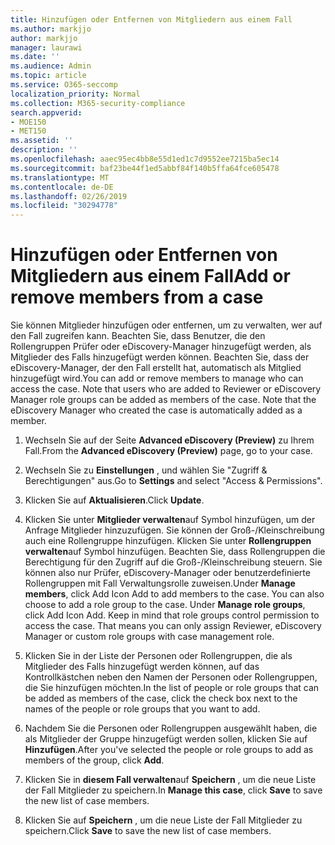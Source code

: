 ```yaml
---
title: Hinzufügen oder Entfernen von Mitgliedern aus einem Fall
ms.author: markjjo
author: markjjo
manager: laurawi
ms.date: ''
ms.audience: Admin
ms.topic: article
ms.service: O365-seccomp
localization_priority: Normal
ms.collection: M365-security-compliance
search.appverid:
- MOE150
- MET150
ms.assetid: ''
description: ''
ms.openlocfilehash: aaec95ec4bb8e55d1ed1c7d9552ee7215ba5ec14
ms.sourcegitcommit: baf23be44f1ed5abbf84f140b5ffa64fce605478
ms.translationtype: MT
ms.contentlocale: de-DE
ms.lasthandoff: 02/26/2019
ms.locfileid: "30294778"
---
```

# <a name="add-or-remove-members-from-a-case"></a><span data-ttu-id="76747-102">Hinzufügen oder Entfernen von Mitgliedern aus einem Fall</span><span class="sxs-lookup"><span data-stu-id="76747-102">Add or remove members from a case</span></span>

<span data-ttu-id="76747-p101">Sie können Mitglieder hinzufügen oder entfernen, um zu verwalten, wer auf den Fall zugreifen kann. Beachten Sie, dass Benutzer, die den Rollengruppen Prüfer oder eDiscovery-Manager hinzugefügt werden, als Mitglieder des Falls hinzugefügt werden können. Beachten Sie, dass der eDiscovery-Manager, der den Fall erstellt hat, automatisch als Mitglied hinzugefügt wird.</span><span class="sxs-lookup"><span data-stu-id="76747-p101">You can add or remove members to manage who can access the case. Note that users who are added to Reviewer or eDiscovery Manager role groups can be added as members of the case. Note that the eDiscovery Manager who created the case is automatically added as a member.</span></span>

1. <span data-ttu-id="76747-106">Wechseln Sie auf der Seite **Advanced eDiscovery (Preview)** zu Ihrem Fall.</span><span class="sxs-lookup"><span data-stu-id="76747-106">From the **Advanced eDiscovery (Preview)** page, go to your case.</span></span>

2. <span data-ttu-id="76747-107">Wechseln Sie zu **Einstellungen** , und wählen Sie "Zugriff & Berechtigungen" aus.</span><span class="sxs-lookup"><span data-stu-id="76747-107">Go to **Settings** and select "Access & Permissions".</span></span>
 
3. <span data-ttu-id="76747-108">Klicken Sie auf **Aktualisieren**.</span><span class="sxs-lookup"><span data-stu-id="76747-108">Click **Update**.</span></span>
 
4. <span data-ttu-id="76747-p102">Klicken Sie unter **Mitglieder verwalten**auf Symbol hinzufügen, um der Anfrage Mitglieder hinzuzufügen. Sie können der Groß-/Kleinschreibung auch eine Rollengruppe hinzufügen. Klicken Sie unter **Rollengruppen verwalten**auf Symbol hinzufügen.  Beachten Sie, dass Rollengruppen die Berechtigung für den Zugriff auf die Groß-/Kleinschreibung steuern. Sie können also nur Prüfer, eDiscovery-Manager oder benutzerdefinierte Rollengruppen mit Fall Verwaltungsrolle zuweisen.</span><span class="sxs-lookup"><span data-stu-id="76747-p102">Under **Manage members**, click Add Icon Add to add members to the case. You can also choose to add a role group to the case. Under **Manage role groups**, click Add Icon Add.  Keep in mind that role groups control permission to access the case. That means you can only assign Reviewer, eDiscovery Manager or custom role groups with case management role.</span></span>
 
5. <span data-ttu-id="76747-114">Klicken Sie in der Liste der Personen oder Rollengruppen, die als Mitglieder des Falls hinzugefügt werden können, auf das Kontrollkästchen neben den Namen der Personen oder Rollengruppen, die Sie hinzufügen möchten.</span><span class="sxs-lookup"><span data-stu-id="76747-114">In the list of people or role groups that can be added as members of the case, click the check box next to the names of the people or role groups that you want to add.</span></span>

6. <span data-ttu-id="76747-115">Nachdem Sie die Personen oder Rollengruppen ausgewählt haben, die als Mitglieder der Gruppe hinzugefügt werden sollen, klicken Sie auf **Hinzufügen**.</span><span class="sxs-lookup"><span data-stu-id="76747-115">After you've selected the people or role groups to add as members of the group, click **Add**.</span></span>

7. <span data-ttu-id="76747-116">Klicken Sie in **diesem Fall verwalten**auf **Speichern** , um die neue Liste der Fall Mitglieder zu speichern.</span><span class="sxs-lookup"><span data-stu-id="76747-116">In **Manage this case**, click **Save** to save the new list of case members.</span></span>

8. <span data-ttu-id="76747-117">Klicken Sie auf **Speichern** , um die neue Liste der Fall Mitglieder zu speichern.</span><span class="sxs-lookup"><span data-stu-id="76747-117">Click **Save** to save the new list of case members.</span></span>

